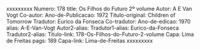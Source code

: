 xxxxxxxxx
Numero: 178
title: Os Filhos do Futuro 2º volume
Autor: A E Van Vogt
Co-autor: 
Ano-de-Publicacao: 1972
Titulo-original: Children of Tomorrow
Tradutor: Eurico da Fonseca
Co-tradutor: 
Ano-de-edicao: 1970
alias: A-E-Van-Vogt
Autor2-alias: 
Tradutor1-alias: Eurico-da-Fonseca
Tradutor2-alias: 
Titulo-link: 178-Os-Filhos-do-Futuro-2-volume
Capa: Lima de Freitas
pags: 189
Capa-link: Lima-de-Freitas
xxxxxxxxx